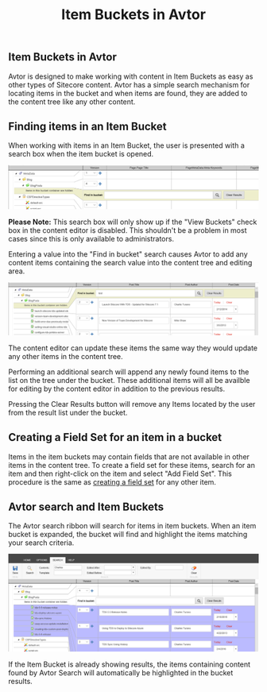 ﻿---
title: Item Buckets in Avtor
layout: AvtorLayout
---
<script>
	window.location.replace("https://doc.sitecore.com/users/100/sitecore-experience-platform/en/item-buckets.html");
</script>

## Item Buckets in Avtor
Avtor is designed to make working with content in Item Buckets as easy as other types of Sitecore content. Avtor has a simple search mechanism for locating items in the bucket and when items are found, they are added to the content tree like any other content.

## Finding items in an Item Bucket
When working with items in an Item Bucket, the user is presented with a search box when the item bucket is opened.

![Bucket Search](/Images/Avtor/ItemBuckets_Search.png)

**Please Note:** This search box will only show up if the "View Buckets" check box in the content editor is disabled. This shouldn't be a problem in most cases since this is only available to administrators.

Entering a value into the "Find in bucket" search causes Avtor to add any content items containing the search value into the content tree and editing area.

![Bucket Search Results](/Images/Avtor/ItemBuckets_SearchResults.png)

The content editor can update these items the same way they would update any other items in the content tree.

Performing an additional search will append any newly found items to the list on the tree under the bucket. These additional items will all be availble for editing by the content editor in addition to the previous results.

Pressing the Clear Results button will remove any Items located by the user from the result list under the bucket.

## Creating a Field Set for an item in a bucket
Items in the item buckets may contain fields that are not available in other items in the content tree. To create a field set for these items, search for an item and then right-click on the item and select "Add Field Set". This procedure is the same as [creating a field set](/avtor/fieldsets.html#creating-a-field-set) for any other item.

## Avtor search and Item Buckets
The Avtor search ribbon will search for items in item buckets. When an item bucket is expanded, the bucket will find and highlight the items matching your search criteria.

![Ribbon Search Results](/Images/Avtor/ItemBuckets_RibbonSearch.png)

If the Item Bucket is already showing results, the items containing content found by Avtor Search will automatically be highlighted in the bucket results.